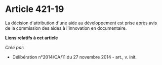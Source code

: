 # Article 421-19

La décision d'attribution d'une aide au développement est prise après avis de la commission des aides à l'innovation en
documentaire.

**Liens relatifs à cet article**

_Créé par_:

  - Délibération n°2014/CA/11 du 27 novembre 2014 - art., v. init.
